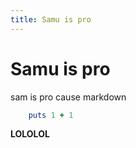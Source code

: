 ```yaml
---
title: Samu is pro
---
```


# Samu is pro

sam is pro cause markdown


```ruby
    puts 1 + 1
```

**LOLOLOL**
